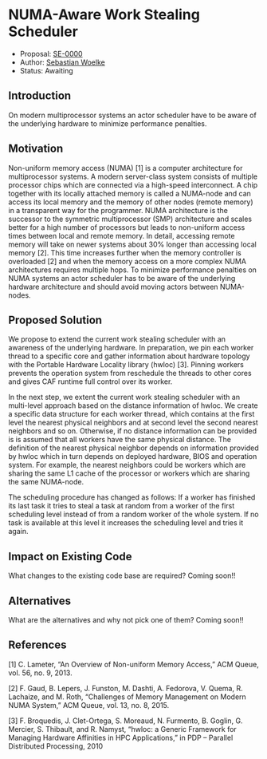 # NUMA-Aware Work Stealing Scheduler

* Proposal: [SE-0000](0000-template.md)
* Author: [Sebastian Woelke](https://github.com/aufgang001)
* Status: Awaiting

## Introduction

On modern multiprocessor systems an actor scheduler have to be aware of the underlying hardware to minimize performance penalties.

## Motivation

Non-uniform memory access (NUMA) [1] is a computer architecture for multiprocessor systems.
A modern server-class system consists of multiple processor chips which are connected via a high-speed interconnect.
A chip together with its locally attached memory is called a NUMA-node and can access its local memory and the memory of other nodes (remote memory) in a transparent way for the programmer.
NUMA architecture is the successor to the symmetric multiprocessor (SMP) architecture and scales better for a high number of processors but leads to non-uniform access times between local and remote memory.
In detail, accessing remote memory will take on newer systems about 30% longer than accessing local memory [2].
This time increases further when the memory controller is overloaded [2] and when the memory access on a more complex NUMA architectures requires multiple hops.
To minimize performance penalties on NUMA systems an actor scheduler has to be aware of the underlying hardware architecture and should avoid moving actors between NUMA-nodes.

## Proposed Solution

We propose to extend the current work stealing scheduler with an awareness of the underlying hardware.
In preparation, we pin each worker thread to a specific core and gather information about hardware topology with the Portable Hardware Locality library (hwloc) [3].
Pinning workers prevents the operation system from reschedule the threads to other cores and gives CAF runtime full control over its worker.

In the next step, we extent the current work stealing scheduler with an multi-level approach based on the distance information of hwloc.
We create a specific data structure for each worker thread, which contains at the first level the nearest physical neighbors and at second level the second nearest neighbors and so on.
Otherwise, if no distance information can be provided is is assumed that all workers have the same physical distance.
The definition of the nearest physical neighbor depends on information provided by hwloc which in turn depends on deployed hardware, BIOS and operation system.
For example, the nearest neighbors could be workers which are sharing the same L1 cache of the processor or workers which are sharing the same NUMA-node.

The scheduling procedure has changed as follows: If a worker has finished its last task it tries to steal a task at random from a worker of the first scheduling level instead of from a random worker of the whole system.
If no task is available at this level it increases the scheduling level and tries it again.

## Impact on Existing Code

What changes to the existing code base are required?
Coming soon!!

## Alternatives

What are the alternatives and why not pick one of them?
Coming soon!!

## References

[1] C. Lameter, “An Overview of Non-uniform Memory Access,” ACM Queue, vol. 56, no. 9,
2013.

[2] F. Gaud, B. Lepers, J. Funston, M. Dashti, A. Fedorova, V. Quema, R. Lachaize, and M. Roth,
“Challenges of Memory Management on Modern NUMA System,” ACM Queue, vol. 13,
no. 8, 2015.

[3] F. Broquedis, J. Clet-Ortega, S. Moreaud, N. Furmento, B. Goglin, G. Mercier, S. Thibault,
and R. Namyst, “hwloc: a Generic Framework for Managing Hardware Affinities in HPC
Applications,” in PDP – Parallel Distributed Processing, 2010
